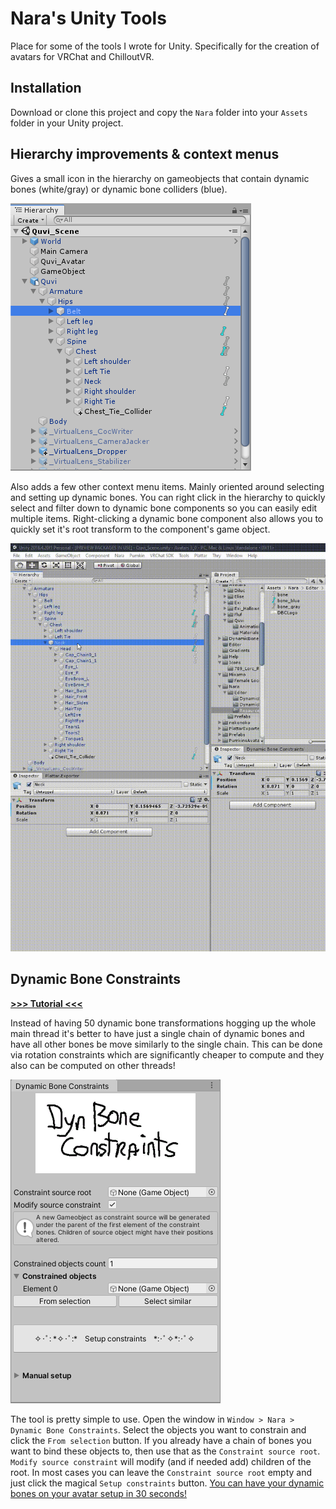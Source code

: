 # Nara's Unity Tools

Place for some of the tools I wrote for Unity.
Specifically for the creation of avatars for VRChat and ChilloutVR.

## Installation

Download or clone this project and copy the `Nara` folder into your `Assets` folder in your Unity project.

## Hierarchy improvements & context menus

Gives a small icon in the hierarchy on gameobjects that contain dynamic bones (white/gray) or dynamic bone colliders (blue).

![Screenshot of the hierarchy](media/hierarchy_screenshot.png)

Also adds a few other context menu items.
Mainly oriented around selecting and setting up dynamic bones.
You can right click in the hierarchy to quickly select and filter down to dynamic bone components so you can easily edit multiple items.
Right-clicking a dynamic bone component also allows you to quickly set it's root transform to the component's game object.

![Demo of the right menu contexts](media/context_demo.gif)

## Dynamic Bone Constraints

[**>>> Tutorial <<<**](dbc_tutorial.md)

Instead of having 50 dynamic bone transformations hogging up the whole main thread it's better to have just a single chain of dynamic bones and have all other bones be move similarly to the single chain.
This can be done via rotation constraints which are significantly cheaper to compute and they also can be computed on other threads!

![Screenshot of DBC](media/dbc_screenshot.png)

The tool is pretty simple to use.
Open the window in `Window > Nara > Dynamic Bone Constraints`.
Select the objects you want to constrain and click the `From selection` button.
If you already have a chain of bones you want to bind these objects to, then use that as the `Constraint source root`.
`Modify source constraint` will modify (and if needed add) children of the root.
In most cases you can leave the `Constraint source root` empty and just click the magical `Setup constraints` button. [You can have your dynamic bones on your avatar setup in 30 seconds!](https://youtu.be/byvG2FgJEhU)
